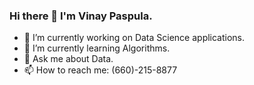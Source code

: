 ### Hi there 👋 I'm Vinay Paspula.

<!--
**vinaypaspula/vinaypaspula** is a ✨ _special_ ✨ repository because its `README.md` (this file) appears on your GitHub profile.

Here are some ideas to get you started:
-->
- 🔭 I’m currently working on Data Science applications.
- 🌱 I’m currently learning Algorithms.
- 💬 Ask me about Data.
- 📫 How to reach me: (660)-215-8877
<!-- - 😄 Pronouns: ...
- ⚡ Fun fact: ... -->
<!-- - 👯 I’m looking to collaborate on ... -->
<!-- - 🤔 I’m looking for help with ... -->

